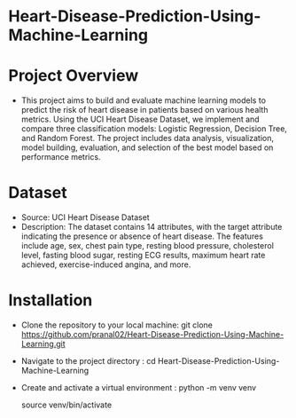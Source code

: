 # Heart-Disease-Prediction-Using-Machine-Learning
# Project Overview
- This project aims to build and evaluate machine learning models to predict the risk of heart disease in patients based on various health metrics. Using the UCI Heart Disease Dataset, we implement and compare three classification models: Logistic Regression, Decision Tree, and Random Forest. The project includes data analysis, visualization, model building, evaluation, and selection of the best model based on performance metrics.

# Dataset
- Source: UCI Heart Disease Dataset
- Description: The dataset contains 14 attributes, with the target attribute indicating the presence or absence of heart disease. The features include age, sex, chest pain type, resting blood pressure, cholesterol level, fasting blood sugar, resting ECG results, maximum heart rate achieved, exercise-induced angina, and more.

# Installation
- Clone the repository to your local machine:
git clone https://github.com/pranal02/Heart-Disease-Prediction-Using-Machine-Learning.git
- Navigate to the project directory :
cd Heart-Disease-Prediction-Using-Machine-Learning
- Create and activate a virtual environment :
  python -m venv venv
  
  source venv/bin/activate

  
